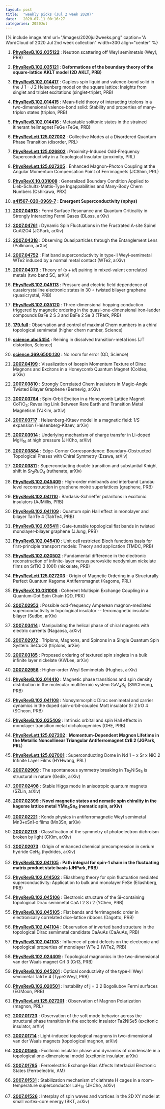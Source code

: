 ```yaml
---
layout: post
title:  "weekly picks (Jul 2 week 2020)"
date:   2020-07-11 00:16:27
categories: 2020Jul
---
```


{% include image.html url="/images/2020jul2weeks.png" caption="A WordCloud of 2020 Jul 2nd week collection" width=300 align="center" %}





1. **[PhysRevB.102.035122](http://link.aps.org/doi/10.1103/PhysRevB.102.035122)** : Neutron scattering off Weyl semimetals (Weyl, PRB)

1. **[PhysRevB.102.035121](https://link.aps.org/doi/10.1103/PhysRevB.102.035121)** : **Deformations of the boundary theory of the square-lattice AKLT model (2D AKLT, PRB)**

1. **[PhysRevB.102.014417](https://link.aps.org/doi/10.1103/PhysRevB.102.014417)** : Gapless spin liquid and valence-bond solid in the J 1 - J 2 Heisenberg model on the square lattice: Insights from singlet and triplet excitations (singlet-triplet, PRB)

1. **[PhysRevB.102.014415](https://link.aps.org/doi/10.1103/PhysRevB.102.014415)** : Mean-field theory of interacting triplons in a two-dimensional valence-bond solid: Stability and properties of many-triplon states (triplon, PRB)

1. **[PhysRevB.102.014416](http://link.aps.org/doi/10.1103/PhysRevB.102.014416)** : Metastable solitonic states in the strained itinerant helimagnet FeGe (FeGe, PRB)

1. **[PhysRevLett.125.027002](https://link.aps.org/doi/10.1103/PhysRevLett.125.027002)** : Collective Modes at a Disordered Quantum Phase Transition (disorder, PRL)

1. **[PhysRevLett.125.026802](https://link.aps.org/doi/10.1103/PhysRevLett.125.026802)** : Proximity-Induced Odd-Frequency Superconductivity in a Topological Insulator (proximity, PRL)

1. **[PhysRevLett.125.027205](https://link.aps.org/doi/10.1103/PhysRevLett.125.027205)** : Enhanced Magnon-Photon Coupling at the Angular Momentum Compensation Point of Ferrimagnets (JCShim, PRL)

1. **[PhysRevX.10.031008](https://link.aps.org/doi/10.1103/PhysRevX.10.031008)** : Generalized Boundary Condition Applied to Lieb-Schultz-Mattis-Type Ingappabilities and Many-Body Chern Numbers (Oshikawa, PRX)


1. **[s41567-020-0969-7](https://www.nature.com/articles/s41567-020-0969-7)** : **Emergent Superconductivity (nphys)**

1. **[2007.04913](http://arxiv.org/abs/2007.04913)** : Fermi Surface Resonance and Quantum Criticality in Strongly Interacting Fermi Gases (DLoss, arXiv)

1. **[2007.04761](http://arxiv.org/abs/2007.04761)** : Dynamic Spin Fluctuations in the Frustrated A-site Spinel CuAl2O4 (JGPark, arXiv)

1. **[2007.04318](http://arxiv.org/abs/2007.04318)** : Observing Quasiparticles through the Entanglement Lens (Pollmann, arXiv)

1. **[2007.04752](http://arxiv.org/abs/2007.04752)** : Flat band superconductivity in type-II Weyl-semimetal WTe2 induced by a normal metal contact (WTe2, arXiv)

1. **[2007.04373](http://arxiv.org/abs/2007.04373)** : Theory of $(s+id)$ pairing in mixed-valent correlated metals (two band SC, arXiv)

1. **[PhysRevB.102.045113](https://link.aps.org/doi/10.1103/PhysRevB.102.045113)** : Pressure and electric field dependence of quasicrystalline electronic states in 30 ∘ twisted bilayer graphene (quasicrystal, PRB)

1. **[PhysRevB.102.035120](https://link.aps.org/doi/10.1103/PhysRevB.102.035120)** : Three-dimensional hopping conduction triggered by magnetic ordering in the quasi-one-dimensional iron-ladder compounds BaFe 2 S 3 and BaFe 2 Se 3 (TPark, PRB)

1. **[179.full](https://science.sciencemag.org/content/sci/369/6500/179.full.pdf)** : Observation and control of maximal Chern numbers in a chiral topological semimetal (higher chern number, Science)

1. **[science.abc5454](https://www.sciencemag.org/lookup/doi/10.1126/science.abc5454)** : Reining in dissolved transition-metal ions (JT distortion, Science)

1. **[science.369.6500.130](https://www.sciencemag.org/lookup/doi/10.1126/science.369.6500.130)** : No room for error (QD, Science)


1. **[2007.04199](http://arxiv.org/abs/2007.04199)** : Visualization of Isospin Momentum Texture of Dirac Magnons and Excitons in a Honeycomb Quantum Magnet (Coldea, arXiv)

1. **[2007.03810](http://arxiv.org/abs/2007.03810)** : Strongly Correlated Chern Insulators in Magic-Angle Twisted Bilayer Graphene (Bernevig, arXiv)

1. **[2007.03764](http://arxiv.org/abs/2007.03764)** : Spin-Orbit Exciton in a Honeycomb Lattice Magnet CoTiO$_3$: Revealing Link Between Rare Earth and Transition Metal Magnetism (YJKim, arXiv)

1. **[2007.03717](http://arxiv.org/abs/2007.03717)** : Heisenberg-Kitaev model in a magnetic field: $1/S$ expansion (Heisenberg-Kitaev, arXiv)

1. **[2007.03914](http://arxiv.org/abs/2007.03914)** : Underlying mechanism of charge transfer in Li-doped MgH$_{16}$ at high pressure (JHCho, arXiv)

1. **[2007.03884](http://arxiv.org/abs/2007.03884)** : Edge-Corner Correspondence: Boundary-Obstructed Topological Phases with Chiral Symmetry (Ezawa, arXiv)

1. **[2007.03811](http://arxiv.org/abs/2007.03811)** : Superconducting double transition and substantial Knight shift in $Sr_2RuO_4$ (ruthenate, arXiv)

1. **[PhysRevB.102.045409](https://link.aps.org/doi/10.1103/PhysRevB.102.045409)** : High-order minibands and interband Landau level reconstruction in graphene moiré superlattices (graphene, PRB)

1. **[PhysRevB.102.041110](https://link.aps.org/doi/10.1103/PhysRevB.102.041110)** : Bardasis-Schrieffer polaritons in excitonic insulators (AJMillis, PRB)

1. **[PhysRevB.102.041109](https://link.aps.org/doi/10.1103/PhysRevB.102.041109)** : Quantum spin Hall effect in monolayer and bilayer TaIrTe 4 (TaIrTe4, PRB)

1. **[PhysRevB.102.035411](https://link.aps.org/doi/10.1103/PhysRevB.102.035411)** : Gate-tunable topological flat bands in twisted monolayer-bilayer graphene (JJung, PRB)

1. **[PhysRevB.102.045410](https://link.aps.org/doi/10.1103/PhysRevB.102.045410)** : Unit cell restricted Bloch functions basis for first-principle transport models: Theory and application (TMDC, PRB)

1. **[PhysRevB.102.020502](https://link.aps.org/doi/10.1103/PhysRevB.102.020502)** : Fundamental difference in the electronic reconstruction of infinite-layer versus perovskite neodymium nickelate films on SrTiO 3 (001) (nickelate, PRB)

1. **[PhysRevLett.125.027203](https://link.aps.org/doi/10.1103/PhysRevLett.125.027203)** : Origin of Magnetic Ordering in a Structurally Perfect Quantum Kagome Antiferromagnet (Kagome, PRL)

1. **[PhysRevX.10.031006](https://link.aps.org/doi/10.1103/PhysRevX.10.031006)** : Coherent Multispin Exchange Coupling in a Quantum-Dot Spin Chain (QD, PRX)


1. **[2007.02953](http://arxiv.org/abs/2007.02953)** : Possible odd-frequency Amperean magnon-mediated superconductivity in topological insulator -- ferromagnetic insulator bilayer (Sudbo, arXiv)

1. **[2007.03414](http://arxiv.org/abs/2007.03414)** : Manipulating the helical phase of chiral magnets with electric currents (Nagaosa, arXiv)

1. **[2007.02972](http://arxiv.org/abs/2007.02972)** : Triplons, Magnons, and Spinons in a Single Quantum Spin System: SeCuO3 (triplons, arXiv)

1. **[2007.03185](http://arxiv.org/abs/2007.03185)** : Proposed ordering of textured spin singlets in a bulk infinite layer nickelate (KWLee, arXiv)

1. **[2007.02956](http://arxiv.org/abs/2007.02956)** : Higher-order Weyl Semimetals (Hughes, arXiv)

1. **[PhysRevB.102.014410](https://link.aps.org/doi/10.1103/PhysRevB.102.014410)** : Magnetic phase transitions and spin density distribution in the molecular multiferroic system ${\mathrm{GaV}}_{4}{\mathrm{S}}_{8}$ (SWCheong, PRB)

1. **[PhysRevB.102.041108](https://link.aps.org/doi/10.1103/PhysRevB.102.041108)** : Nonsymmorphic Dirac semimetal and carrier dynamics in the doped spin-orbit-coupled Mott insulator Sr 2 IrO 4 (SCheon, PRB)

1. **[PhysRevB.102.035409](https://link.aps.org/doi/10.1103/PhysRevB.102.035409)** : Intrinsic orbital and spin Hall effects in monolayer transition metal dichalcogenides (OHE, PRB)

1. **[PhysRevLett.125.027202](https://link.aps.org/doi/10.1103/PhysRevLett.125.027202)** : **Momentum-Dependent Magnon Lifetime in the Metallic Noncollinear Triangular Antiferromagnet CrB 2 (JGPark, PRL)**

1. **[PhysRevLett.125.027001](https://link.aps.org/doi/10.1103/PhysRevLett.125.027001)** : Superconducting Dome in Nd 1 − x Sr x NiO 2 Infinite Layer Films (HYHwang, PRL)


1. **[2007.02909](http://arxiv.org/abs/2007.02909)** : The spontaneous symmetry breaking in Ta$_2$NiSe$_5$ is structural in nature (Gedik, arXiv)

1. **[2007.02498](http://arxiv.org/abs/2007.02498)** : Stable Higgs mode in anisotropic quantum magnets (SZLin, arXiv)

1. **[2007.02399](http://arxiv.org/abs/2007.02399)** : **Novel magnetic states and nematic spin chirality in the kagome lattice metal YMn$_{6}$Sn$_{6}$ (nematic spin, arXiv)**

1. **[2007.02221](http://arxiv.org/abs/2007.02221)** : Kondo physics in antiferromagnetic Weyl semimetal Mn3+xSn1-x films (Mn3Sn, arXiv)

1. **[2007.02178](http://arxiv.org/abs/2007.02178)** : Classification of the symmetry of photoelectron dichroism broken by light (CKim, arXiv)

1. **[2007.02073](http://arxiv.org/abs/2007.02073)** : Origin of enhanced chemical precompression in cerium hydride CeH$_{9}$ (hydrides, arXiv)

1. **[PhysRevB.102.041105](https://link.aps.org/doi/10.1103/PhysRevB.102.041105)** : **Path integral for spin-1 chain in the fluctuating matrix product state basis (JHPark, PRB)**

1. **[PhysRevB.102.014502](https://link.aps.org/doi/10.1103/PhysRevB.102.014502)** : Eliashberg theory for spin fluctuation mediated superconductivity: Application to bulk and monolayer FeSe (Eliashberg, PRB)

1. **[PhysRevB.102.045106](https://link.aps.org/doi/10.1103/PhysRevB.102.045106)** : Electronic structure of the Si-containing topological Dirac semimetal CaA l 2 S i 2 (YChen, PRB)

1. **[PhysRevB.102.045105](https://link.aps.org/doi/10.1103/PhysRevB.102.045105)** : Flat bands and ferrimagnetic order in electronically correlated dice-lattice ribbons (Dagotto, PRB)

1. **[PhysRevB.102.041104](https://link.aps.org/doi/10.1103/PhysRevB.102.041104)** : Observation of inverted band structure in the topological Dirac semimetal candidate CaAuAs (CaAuAs, PRB)

1. **[PhysRevB.102.041103](https://link.aps.org/doi/10.1103/PhysRevB.102.041103)** : Influence of point defects on the electronic and topological properties of monolayer WTe 2 (WTe2, PRB)

1. **[PhysRevB.102.024409](https://link.aps.org/doi/10.1103/PhysRevB.102.024409)** : Topological magnonics in the two-dimensional van der Waals magnet CrI 3 (CrI3, PRB)

1. **[PhysRevB.102.045201](https://link.aps.org/doi/10.1103/PhysRevB.102.045201)** : Optical conductivity of the type-II Weyl semimetal TaIrTe 4 (Type2Weyl, PRB)

1. **[PhysRevB.102.020501](https://link.aps.org/doi/10.1103/PhysRevB.102.020501)** : Instability of j = 3 2 Bogoliubov Fermi surfaces (EGMoon, PRB)

1. **[PhysRevLett.125.027201](https://link.aps.org/doi/10.1103/PhysRevLett.125.027201)** : Observation of Magnon Polarization (magnon, PRL)


1. **[2007.01723](http://arxiv.org/abs/2007.01723)** : Observation of the soft mode behavior across the structural phase transition in the excitonic insulator Ta2NiSe5 (excitonic insulator, arXiv)

1. **[2007.01714](http://arxiv.org/abs/2007.01714)** : Light-induced topological magnons in two-dimensional van der Waals magnets (topological magnon, arXiv)

1. **[2007.01565](http://arxiv.org/abs/2007.01565)** : Excitonic insulator phase and dynamics of condensate in a topological one-dimensional model (excitonic insulator, arXiv)

1. **[2007.01785](http://arxiv.org/abs/2007.01785)** : Ferroelectric Exchange Bias Affects Interfacial Electronic States (Ferroelectric, AM)

1. **[2007.01531](http://arxiv.org/abs/2007.01531)** : Stabilization mechanism of clathrate H cages in a room-temperature superconductor LaH$_{10}$ (JHCho, arXiv)

1. **[2007.01526](http://arxiv.org/abs/2007.01526)** : Interplay of spin waves and vortices in the 2D XY model at small vortex-core energy (BKT, arXiv)
